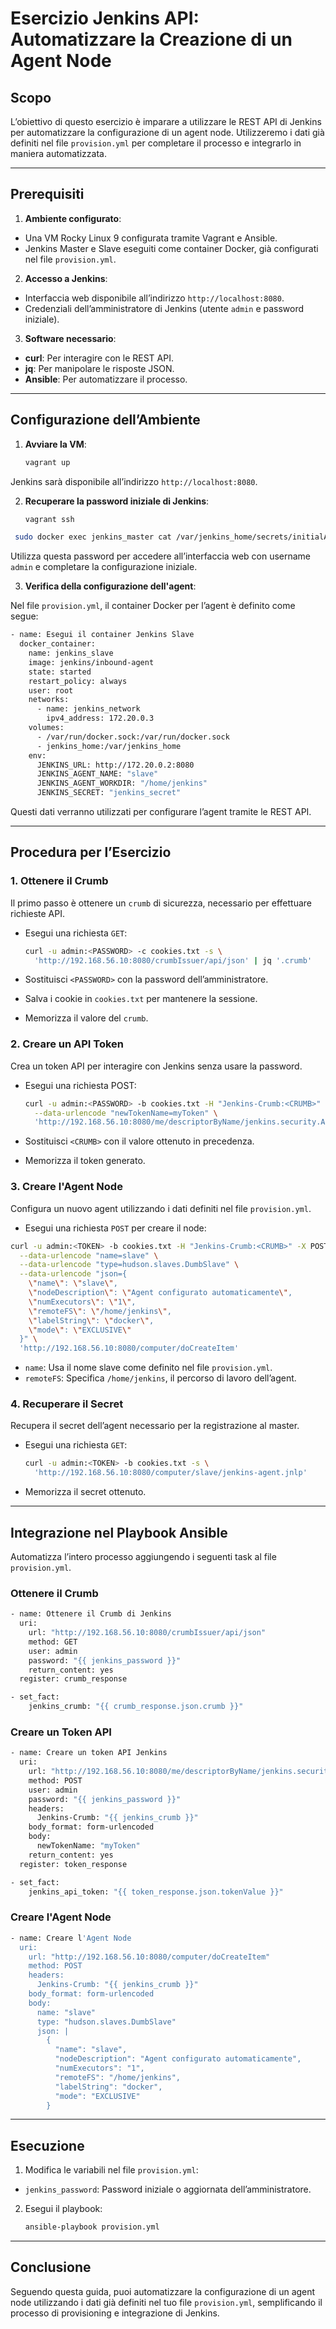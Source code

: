 # Esercizio Jenkins API: Automatizzare la Creazione di un Agent Node

## Scopo

L’obiettivo di questo esercizio è imparare a utilizzare le REST API di Jenkins per automatizzare la configurazione di un agent node. Utilizzeremo i dati già definiti nel file `provision.yml` per completare il processo e integrarlo in maniera automatizzata.

---

## Prerequisiti

1. **Ambiente configurato**:
- Una VM Rocky Linux 9 configurata tramite Vagrant e Ansible.
- Jenkins Master e Slave eseguiti come container Docker, già configurati nel file `provision.yml`.

2. **Accesso a Jenkins**:
- Interfaccia web disponibile all’indirizzo `http://localhost:8080`.
- Credenziali dell’amministratore di Jenkins (utente `admin` e password iniziale).

3. **Software necessario**:
- **curl**: Per interagire con le REST API.
- **jq**: Per manipolare le risposte JSON.
- **Ansible**: Per automatizzare il processo.

---

## Configurazione dell’Ambiente

1. **Avviare la VM**:

   ```bash
   vagrant up
   ```

Jenkins sarà disponibile all’indirizzo `http://localhost:8080`.

2. **Recuperare la password iniziale di Jenkins**:

   ```bash
   vagrant ssh
   ```

  ```bash
   sudo docker exec jenkins_master cat /var/jenkins_home/secrets/initialAdminPassword
   ```

Utilizza questa password per accedere all’interfaccia web con username `admin` e completare la configurazione iniziale.

3. **Verifica della configurazione dell'agent**:

Nel file `provision.yml`, il container Docker per l’agent è definito come segue:
```bash
- name: Esegui il container Jenkins Slave
  docker_container:
    name: jenkins_slave
    image: jenkins/inbound-agent
    state: started
    restart_policy: always
    user: root
    networks:
      - name: jenkins_network
        ipv4_address: 172.20.0.3
    volumes:
      - /var/run/docker.sock:/var/run/docker.sock
      - jenkins_home:/var/jenkins_home
    env:
      JENKINS_URL: http://172.20.0.2:8080
      JENKINS_AGENT_NAME: "slave"
      JENKINS_AGENT_WORKDIR: "/home/jenkins"
      JENKINS_SECRET: "jenkins_secret"
```

Questi dati verranno utilizzati per configurare l’agent tramite le REST API.

---

## Procedura per l’Esercizio

### 1. Ottenere il Crumb

Il primo passo è ottenere un `crumb` di sicurezza, necessario per effettuare richieste API.

- Esegui una richiesta `GET`:
   ```bash
   curl -u admin:<PASSWORD> -c cookies.txt -s \
     'http://192.168.56.10:8080/crumbIssuer/api/json' | jq '.crumb'
   ```

- Sostituisci `<PASSWORD>` con la password dell’amministratore.
- Salva i cookie in `cookies.txt` per mantenere la sessione.
- Memorizza il valore del `crumb`.

### 2. Creare un API Token

Crea un token API per interagire con Jenkins senza usare la password.

- Esegui una richiesta POST:
   ```bash
   curl -u admin:<PASSWORD> -b cookies.txt -H "Jenkins-Crumb:<CRUMB>" -X POST \
     --data-urlencode "newTokenName=myToken" \
     'http://192.168.56.10:8080/me/descriptorByName/jenkins.security.ApiTokenProperty/generateNewToken'
   ```

- Sostituisci `<CRUMB>` con il valore ottenuto in precedenza.
- Memorizza il token generato.

### 3. Creare l'Agent Node

Configura un nuovo agent utilizzando i dati definiti nel file `provision.yml`.

- Esegui una richiesta `POST` per creare il node:
```bash
curl -u admin:<TOKEN> -b cookies.txt -H "Jenkins-Crumb:<CRUMB>" -X POST \
  --data-urlencode "name=slave" \
  --data-urlencode "type=hudson.slaves.DumbSlave" \
  --data-urlencode "json={
    \"name\": \"slave\",
    \"nodeDescription\": \"Agent configurato automaticamente\",
    \"numExecutors\": \"1\",
    \"remoteFS\": \"/home/jenkins\",
    \"labelString\": \"docker\",
    \"mode\": \"EXCLUSIVE\"
  }" \
  'http://192.168.56.10:8080/computer/doCreateItem'
```

- `name`: Usa il nome slave come definito nel file `provision.yml`.
- `remoteFS`: Specifica `/home/jenkins`, il percorso di lavoro dell’agent.

### 4. Recuperare il Secret

Recupera il secret dell’agent necessario per la registrazione al master.

- Esegui una richiesta `GET`:
   ```bash
   curl -u admin:<TOKEN> -b cookies.txt -s \
     'http://192.168.56.10:8080/computer/slave/jenkins-agent.jnlp'
   ```

- Memorizza il secret ottenuto.

---

## Integrazione nel Playbook Ansible

Automatizza l’intero processo aggiungendo i seguenti task al file `provision.yml`.

### Ottenere il Crumb
```bash
- name: Ottenere il Crumb di Jenkins
  uri:
    url: "http://192.168.56.10:8080/crumbIssuer/api/json"
    method: GET
    user: admin
    password: "{{ jenkins_password }}"
    return_content: yes
  register: crumb_response

- set_fact:
    jenkins_crumb: "{{ crumb_response.json.crumb }}"
```

### Creare un Token API
```bash
- name: Creare un token API Jenkins
  uri:
    url: "http://192.168.56.10:8080/me/descriptorByName/jenkins.security.ApiTokenProperty/generateNewToken"
    method: POST
    user: admin
    password: "{{ jenkins_password }}"
    headers:
      Jenkins-Crumb: "{{ jenkins_crumb }}"
    body_format: form-urlencoded
    body:
      newTokenName: "myToken"
    return_content: yes
  register: token_response

- set_fact:
    jenkins_api_token: "{{ token_response.json.tokenValue }}"
```

### Creare l'Agent Node
```bash
- name: Creare l'Agent Node
  uri:
    url: "http://192.168.56.10:8080/computer/doCreateItem"
    method: POST
    headers:
      Jenkins-Crumb: "{{ jenkins_crumb }}"
    body_format: form-urlencoded
    body:
      name: "slave"
      type: "hudson.slaves.DumbSlave"
      json: |
        {
          "name": "slave",
          "nodeDescription": "Agent configurato automaticamente",
          "numExecutors": "1",
          "remoteFS": "/home/jenkins",
          "labelString": "docker",
          "mode": "EXCLUSIVE"
        }
```

---

## Esecuzione

1. Modifica le variabili nel file `provision.yml`:

- `jenkins_password`: Password iniziale o aggiornata dell’amministratore.

2. Esegui il playbook:
   ```bash
   ansible-playbook provision.yml
   ```

---

## Conclusione

Seguendo questa guida, puoi automatizzare la configurazione di un agent node utilizzando i dati già definiti nel tuo file `provision.yml`, semplificando il processo di provisioning e integrazione di Jenkins.
